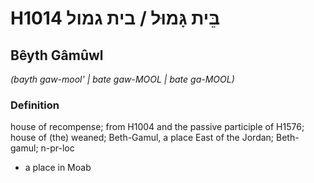 # H1014 בֵּית גָּמוּל / בית גמול

## Bêyth Gâmûwl

_(bayth gaw-mool' | bate ɡaw-MOOL | bate ɡa-MOOL)_

### Definition

house of recompense; from H1004 and the passive participle of H1576; house of (the) weaned; Beth-Gamul, a place East of the Jordan; Beth-gamul; n-pr-loc

- a place in Moab
